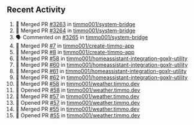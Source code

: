 ## Recent Activity

<!--START_SECTION:activity-->
1. 🎉 Merged PR [#3263](https://github.com/timmo001/system-bridge/pull/3263) in [timmo001/system-bridge](https://github.com/timmo001/system-bridge)
2. 🎉 Merged PR [#3264](https://github.com/timmo001/system-bridge/pull/3264) in [timmo001/system-bridge](https://github.com/timmo001/system-bridge)
3. 🗣 Commented on [#3265](https://github.com/timmo001/system-bridge/issues/3265) in [timmo001/system-bridge](https://github.com/timmo001/system-bridge)
4. 🎉 Merged PR [#7](https://github.com/timmo001/create-timmo-app/pull/7) in [timmo001/create-timmo-app](https://github.com/timmo001/create-timmo-app)
5. 🎉 Merged PR [#8](https://github.com/timmo001/create-timmo-app/pull/8) in [timmo001/create-timmo-app](https://github.com/timmo001/create-timmo-app)
6. 🎉 Merged PR [#58](https://github.com/timmo001/homeassistant-integration-goxlr-utility/pull/58) in [timmo001/homeassistant-integration-goxlr-utility](https://github.com/timmo001/homeassistant-integration-goxlr-utility)
7. 🎉 Merged PR [#60](https://github.com/timmo001/homeassistant-integration-goxlr-utility/pull/60) in [timmo001/homeassistant-integration-goxlr-utility](https://github.com/timmo001/homeassistant-integration-goxlr-utility)
8. 🎉 Merged PR [#61](https://github.com/timmo001/homeassistant-integration-goxlr-utility/pull/61) in [timmo001/homeassistant-integration-goxlr-utility](https://github.com/timmo001/homeassistant-integration-goxlr-utility)
9. 🎉 Merged PR [#62](https://github.com/timmo001/homeassistant-integration-goxlr-utility/pull/62) in [timmo001/homeassistant-integration-goxlr-utility](https://github.com/timmo001/homeassistant-integration-goxlr-utility)
10. 🎉 Merged PR [#58](https://github.com/timmo001/weather.timmo.dev/pull/58) in [timmo001/weather.timmo.dev](https://github.com/timmo001/weather.timmo.dev)
11. 💪 Opened PR [#58](https://github.com/timmo001/weather.timmo.dev/pull/58) in [timmo001/weather.timmo.dev](https://github.com/timmo001/weather.timmo.dev)
12. 🎉 Merged PR [#57](https://github.com/timmo001/weather.timmo.dev/pull/57) in [timmo001/weather.timmo.dev](https://github.com/timmo001/weather.timmo.dev)
13. 💪 Opened PR [#57](https://github.com/timmo001/weather.timmo.dev/pull/57) in [timmo001/weather.timmo.dev](https://github.com/timmo001/weather.timmo.dev)
14. 🎉 Merged PR [#55](https://github.com/timmo001/weather.timmo.dev/pull/55) in [timmo001/weather.timmo.dev](https://github.com/timmo001/weather.timmo.dev)
15. 💪 Opened PR [#55](https://github.com/timmo001/weather.timmo.dev/pull/55) in [timmo001/weather.timmo.dev](https://github.com/timmo001/weather.timmo.dev)
<!--END_SECTION:activity-->
